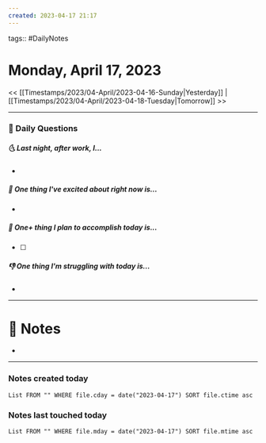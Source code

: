 ```yaml
---
created: 2023-04-17 21:17
---
```

tags:: #DailyNotes

# Monday, April 17, 2023

<< [[Timestamps/2023/04-April/2023-04-16-Sunday|Yesterday]] | [[Timestamps/2023/04-April/2023-04-18-Tuesday|Tomorrow]] >>

---
### 📅 Daily Questions
##### 🌜 Last night, after work, I...
- 

##### 🙌 One thing I've excited about right now is...
- 

##### 🚀 One+ thing I plan to accomplish today is...
- [ ] 

##### 👎 One thing I'm struggling with today is...
- 

---
# 📝 Notes
- 

---
### Notes created today
```dataview
List FROM "" WHERE file.cday = date("2023-04-17") SORT file.ctime asc
```

### Notes last touched today
```dataview
List FROM "" WHERE file.mday = date("2023-04-17") SORT file.mtime asc
```